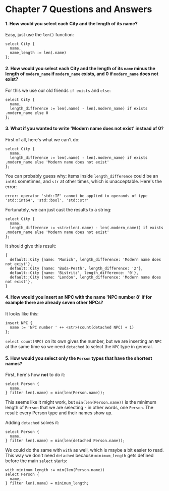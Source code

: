 # Chapter 7 Questions and Answers

#### 1. How would you select each City and the length of its name?

Easy, just use the `len()` function:

```edgeql
select City {
  name,
  name_length := len(.name)
};
```

#### 2. How would you select each City and the length of its `name` minus the length of `modern_name` if `modern_name` exists, and 0 if `modern_name` does not exist?

For this we use our old friends `if exists` and `else`:

```edgeql
select City {
  name,
  length_difference := len(.name) - len(.modern_name) if exists .modern_name else 0
};
```

#### 3. What if you wanted to write 'Modern name does not exist' instead of 0?

First of all, here's what we can't do:

```edgeql
select City {
  name,
  length_difference := len(.name) - len(.modern_name) if exists .modern_name else 'Modern name does not exist'
};
```

You can probably guess why: items inside `length_difference` could be an `int64` sometimes, and `str` at other times, which is unacceptable. Here's the error:

```
error: operator 'std::IF' cannot be applied to operands of type 'std::int64', 'std::bool', 'std::str'
```

Fortunately, we can just cast the results to a string:

```edgeql
select City {
  name,
  length_difference := <str>(len(.name) - len(.modern_name)) if exists .modern_name else 'Modern name does not exist'
};
```

It should give this result:

```
{
  default::City {name: 'Munich', length_difference: 'Modern name does not exist'},
  default::City {name: 'Buda-Pesth', length_difference: '2'},
  default::City {name: 'Bistritz', length_difference: '0'},
  default::City {name: 'London', length_difference: 'Modern name does not exist'},
}
```

#### 4. How would you insert an NPC with the name 'NPC number 8' if for example there are already seven other NPCs?

It looks like this:

```edgeql
insert NPC {
  name := 'NPC number ' ++ <str>(count(detached NPC) + 1)
};
```

`select count(NPC)` on its own gives the number, but we are inserting an `NPC` at the same time so we need `detached` to select the `NPC` type in general.

#### 5. How would you select only the `Person` types that have the shortest names?

First, here's how **not** to do it:

```edgeql
select Person {
  name,
} filter len(.name) = min(len(Person.name));
```

This seems like it might work, but `min(len(Person.name))` is the minimum length of `Person` that we are selecting - in other words, one `Person`. The result: every Person type and their names show up.

Adding `detached` solves it:

```edgeql
select Person {
  name,
} filter len(.name) = min(len(detached Person.name));
```

We could do the same with `with` as well, which is maybe a bit easier to read. This way we don't need `detached` because `minimum_length` gets defined before the main `select` starts:

```edgeql
with minimum_length := min(len(Person.name))
select Person {
  name,
} filter len(.name) = minimum_length;
```
